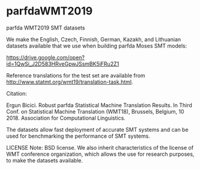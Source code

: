 # parfdaWMT2019
parfda WMT2019 SMT datasets

We make the English, Czech, Finnish, German, Kazakh, and Lithuanian datasets available that we use when building parfda Moses SMT models:

https://drive.google.com/open?id=1QwSi_J2D583HRveGpwJSsmBK5iFRu2Z1

Reference translations for the test set are available from http://www.statmt.org/wmt19/translation-task.html. 

Citation:

Ergun Bicici. Robust parfda Statistical Machine Translation Results. In Third Conf. on Statistical Machine Translation (WMT18), Brussels, Belgium, 10 2018. Association for Computational Linguistics.

The datasets allow fast deployment of accurate SMT systems and can be used for benchmarking the performance of SMT systems.

LICENSE Note: BSD license. We also inherit characteristics of the license of WMT conference organization, which allows the use for research purposes, to make the datasets available.
